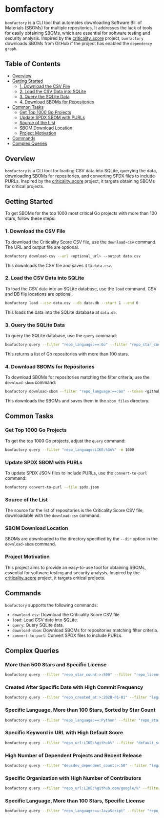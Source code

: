 # bomfactory

`bomfactory` is a CLI tool that automates downloading Software Bill of Materials (SBOMs) for multiple repositories. It addresses the lack of tools for easily obtaining SBOMs, which are essential for software testing and security analysis. Inspired by the [criticality_score](https://github.com/ossf/criticality_score) project, `bomfactory` downloads SBOMs from GitHub if the project has enabled the `dependency graph`.

## Table of Contents
- [Overview](#overview)
- [Getting Started](#getting-started)
  - [1. Download the CSV File](#1-download-the-csv-file)
  - [2. Load the CSV Data into SQLite](#2-load-the-csv-data-into-sqlite)
  - [3. Query the SQLite Data](#3-query-the-sqlite-data)
  - [4. Download SBOMs for Repositories](#4-download-sboms-for-repositories)
- [Common Tasks](#common-tasks)
  - [Get Top 1000 Go Projects](#get-top-1000-go-projects)
  - [Update SPDX SBOM with PURLs](#update-spdx-sbom-with-purls)
  - [Source of the List](#source-of-the-list)
  - [SBOM Download Location](#sbom-download-location)
  - [Project Motivation](#project-motivation)
- [Commands](#commands)
- [Complex Queries](#complex-queries)

## Overview
`bomfactory` is a CLI tool for loading CSV data into SQLite, querying the data, downloading SBOMs for repositories, and converting SPDX files to include PURLs. Inspired by the [criticality_score](https://github.com/ossf/criticality_score) project, it targets obtaining SBOMs for critical projects.

## Getting Started
To get SBOMs for the top 1000 most critical Go projects with more than 100 stars, follow these steps:

### 1. Download the CSV File
To download the Criticality Score CSV file, use the `download-csv` command. The URL and output file are optional.

```sh
bomfactory download-csv --url <optional_url> --output data.csv
```

This downloads the CSV file and saves it to `data.csv`.

### 2. Load the CSV Data into SQLite
To load the CSV data into an SQLite database, use the `load` command. CSV and DB file locations are optional.

```sh
bomfactory load --csv data.csv --db data.db --start 1 --end 0
```

This loads the data into the SQLite database at `data.db`.

### 3. Query the SQLite Data
To query the SQLite database, use the `query` command:

```sh
bomfactory query --filter "repo_language:==:Go" --filter "repo_star_count:>:100" --db data.db
```

This returns a list of Go repositories with more than 100 stars.

### 4. Download SBOMs for Repositories
To download SBOMs for repositories matching the filter criteria, use the `download-sbom` command:

```sh
bomfactory download-sbom --filter "repo_language:==:Go" --token <github_token> --dir sbom_files --db data.db
```

This downloads the SBOMs and saves them in the `sbom_files` directory.

## Common Tasks

### Get Top 1000 Go Projects
To get the top 1000 Go projects, adjust the `query` command:

```sh
bomfactory query --filter "repo_language:LIKE:%Go%" -m 1000 
```

### Update SPDX SBOM with PURLs
To update SPDX JSON files to include PURLs, use the `convert-to-purl` command:

```sh
bomfactory convert-to-purl --file spdx.json
```

### Source of the List
The source for the list of repositories is the Criticality Score CSV file, downloadable with the `download-csv` command.

### SBOM Download Location
SBOMs are downloaded to the directory specified by the `--dir` option in the `download-sbom` command.

### Project Motivation
This project aims to provide an easy-to-use tool for obtaining SBOMs, essential for software testing and security analysis. Inspired by the [criticality_score](https://github.com/ossf/criticality_score) project, it targets critical projects.

## Commands
`bomfactory` supports the following commands:
- `download-csv`: Download the Criticality Score CSV file.
- `load`: Load CSV data into SQLite.
- `query`: Query SQLite data.
- `download-sbom`: Download SBOMs for repositories matching filter criteria.
- `convert-to-purl`: Convert SPDX files to include PURLs.

## Complex Queries

### More than 500 Stars and Specific License
```sh
bomfactory query --filter "repo_star_count:>:500" --filter "repo_license:==:MIT" --db data.db
```

### Created After Specific Date with High Commit Frequency
```sh
bomfactory query --filter "repo_created_at:>:2020-01-01" --filter "legacy_commit_frequency:>:10" --db data.db
```

### Specific Language, More than 100 Stars, Sorted by Star Count
```sh
bomfactory query --filter "repo_language:==:Python" --filter "repo_star_count:>:100" --db data.db --order-by "repo_star_count DESC"
```

### Specific Keyword in URL with High Default Score
```sh
bomfactory query --filter "repo_url:LIKE:%github%" --filter "default_score:>:0.8" --db data.db
```

### High Number of Dependent Projects and Recent Release
```sh
bomfactory query --filter "depsdev_dependent_count:>:50" --filter "legacy_recent_release_count:>:0" --db data.db
```

### Specific Organization with High Number of Contributors
```sh
bomfactory query --filter "repo_url:LIKE:%github.com/google/%" --filter "legacy_contributor_count:>:10" --db data.db
```

### Specific Language, More than 100 Stars, Specific License
```sh
bomfactory query --filter "repo_language:==:JavaScript" --filter "repo_star_count:>:100" --filter "repo_license:==:Apache-2.0" --db data.db
```

